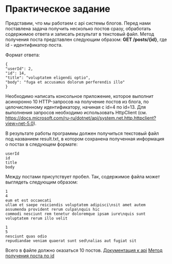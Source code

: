 # Практическое задание

Представим, что мы работаем с api системы блогов. Перед нами поставлена задача получить
несколько постов сразу, обработать содержимое ответа и записать результат в текстовый файл.
Метод получения поста представлен следующим образом: __GET /posts/{id}__, где id - идентификатор
поста.

Формат ответа:

```
{
"userId": 2,
"id": 14,
"title": "voluptatem eligendi optio",
"body": "fuga et accusamus dolorum perferendis illo"
}

```

Необходимо написать консольное приложение, которое выполнит асинхронно 10 HTTP-запросов на
получение постов из блога, по целочисленному идентификатору, начиная с id=4 по id=13. Для
выполнения запросов необходимо использовать HttpClient (см.
https://docs.microsoft.com/ru-ru/dotnet/api/system.net.http.httpclient?view=net-5.0).

В результате работы программы должен получиться текстовый файл под названием result.txt, в
котором сохранена полученная информация о постах в следующем формате:

```
userId
id
title
body
```

Между постами присутствует пробел. Так, содержимое файла может выглядеть следующим образом:

```
1
4
eum et est occaecati
ullam et saepe reiciendis voluptatem adipisci\nsit amet autem assumenda provident rerum culpa\nquis hic
commodi nesciunt rem tenetur doloremque ipsam iure\nquis sunt voluptatem rerum illo velit

1
5
nesciunt quas odio
repudiandae veniam quaerat sunt sed\nalias aut fugiat sit
```

Всего в файле должно оказаться 10 постов.
[Документация к api](https://jsonplaceholder.typicode.com/)
[Метод получения поста по id](https://jsonplaceholder.typicode.com/posts/1)